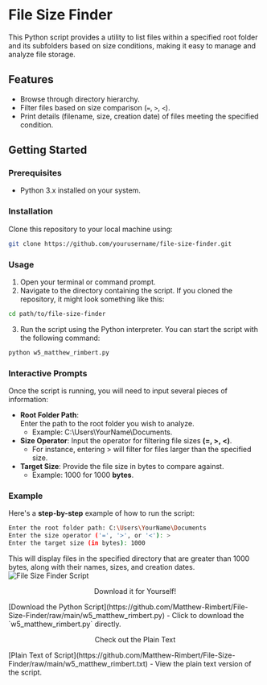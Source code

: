# File Size Finder

This Python script provides a utility to list files within a specified root folder and its subfolders based on size conditions, making it easy to manage and analyze file storage.

## Features

- Browse through directory hierarchy.
- Filter files based on size comparison (`=`, `>`, `<`).
- Print details (filename, size, creation date) of files meeting the specified condition.

## Getting Started

### Prerequisites

- Python 3.x installed on your system.

### Installation

Clone this repository to your local machine using:

```bash
git clone https://github.com/yourusername/file-size-finder.git
```
### Usage
1. Open your terminal or command prompt.
2. Navigate to the directory containing the script. If you cloned the repository, it might look something like this:
```bash
cd path/to/file-size-finder
```
3. Run the script using the Python interpreter. You can start the script with the following command:
```bash
python w5_matthew_rimbert.py
```
### Interactive Prompts
Once the script is running, you will need to input several pieces of information:

- **Root Folder Path**:<br>
Enter the path to the root folder you wish to analyze.
  - Example: C:\Users\YourName\Documents.<br>
- **Size Operator**:
Input the operator for filtering file sizes **(=, >, <)**.
  - For instance, entering > will filter for files larger than the specified size.<br>
- **Target Size**:
Provide the file size in bytes to compare against.<br>
  - Example: 1000 for 1000 **bytes**.<br>

### Example
Here's a **step-by-step** example of how to run the script:
```bash
Enter the root folder path: C:\Users\YourName\Documents
Enter the size operator ('=', '>', or '<'): >
Enter the target size (in bytes): 1000
```
This will display files in the specified directory that are greater than 1000 bytes, along with their names, sizes, and creation dates.
![File Size Finder Script](https://github.com/Matthew-Rimbert/File-Size-Finder/assets/169205418/f4ec112e-b0a5-448d-924e-7eab6654439d)

<p align="center">
Download it for Yourself!
</p>
[Download the Python Script](https://github.com/Matthew-Rimbert/File-Size-Finder/raw/main/w5_matthew_rimbert.py) - Click to download the `w5_matthew_rimbert.py` directly.

<p align="center">
Check out the Plain Text
</p>
[Plain Text of Script](https://github.com/Matthew-Rimbert/File-Size-Finder/raw/main/w5_matthew_rimbert.txt) - View the plain text version of the script.






